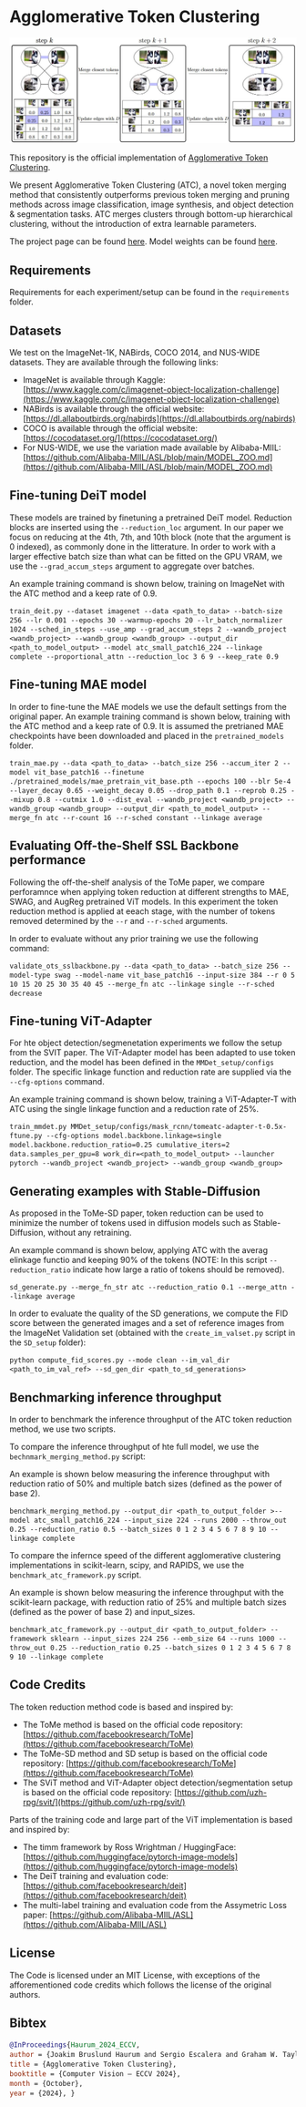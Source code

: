 # Agglomerative Token Clustering

![Agglomerative Token Clustering (ATC) method builds clusters locally, i.e. by iteratively combining the most similar tokens, until the desired amount of tokens remain. A step of this process is shown here, where a graph of nodes (in this case, tokens) are connected with edges based on their similarity. The most similar pair of nodes (highlighted in blue) are combined, and the edges are updated using linkage function D, in this case the "complete" linkage function.](./repo_images/ATC_steps.JPG)

This repository is the official implementation of [Agglomerative Token Clustering](https://arxiv.org/abs/2409.11923). 

We present Agglomerative Token Clustering (ATC), a novel token merging method that consistently outperforms previous token merging and pruning methods across image classification, image synthesis, and object detection & segmentation tasks. ATC merges clusters through bottom-up hierarchical clustering, without the introduction of extra learnable parameters.

The project page can be found [here](http://vap.aau.dk/atc). Model weights can be found [here](https://huggingface.co/joakimbh/ATC).

## Requirements

Requirements for each experiment/setup can be found in the `requirements` folder. 

## Datasets

We test on the ImageNet-1K, NABirds, COCO 2014, and NUS-WIDE datasets. They are available through the following links:

- ImageNet is available through Kaggle: [https://www.kaggle.com/c/imagenet-object-localization-challenge](https://www.kaggle.com/c/imagenet-object-localization-challenge)
- NABirds is available through the official website: [https://dl.allaboutbirds.org/nabirds](https://dl.allaboutbirds.org/nabirds)
- COCO is available through the official website: [https://cocodataset.org/](https://cocodataset.org/)
- For NUS-WIDE, we use the variation made available by Alibaba-MIIL: [https://github.com/Alibaba-MIIL/ASL/blob/main/MODEL_ZOO.md](https://github.com/Alibaba-MIIL/ASL/blob/main/MODEL_ZOO.md)


## Fine-tuning DeiT model

These models are trained by finetuning a pretrained DeiT model. Reduction blocks are inserted using the `--reduction_loc` argument. In our paper we focus on reducing at the 4th, 7th, and 10th block (note that the argument is 0 indexed), as commonly done in the litterature. In order to work with a larger effective batch size than what can be fitted on the GPU VRAM, we use the `--grad_accum_steps` argument to aggregate over batches.

An example training command is shown below, training on ImageNet with the ATC method and a keep rate of 0.9.

```
train_deit.py --dataset imagenet --data <path_to_data> --batch-size 256 --lr 0.001 --epochs 30 --warmup-epochs 20 --lr_batch_normalizer 1024 --sched_in_steps --use_amp --grad_accum_steps 2 --wandb_project <wandb_project> --wandb_group <wandb_group> --output_dir <path_to_model_output> --model atc_small_patch16_224 --linkage complete --proportional_attn --reduction_loc 3 6 9 --keep_rate 0.9
```

## Fine-tuning MAE model

In order to fine-tune the MAE models we use the default settings from the original paper. An example training command is shown below, training with the ATC method and a keep rate of 0.9. It is assumed the pretrianed MAE checkpoints have been downloaded and placed in the `pretrained_models` folder.


```
train_mae.py --data <path_to_data> --batch_size 256 --accum_iter 2 --model vit_base_patch16 --finetune ./pretrained_models/mae_pretrain_vit_base.pth --epochs 100 --blr 5e-4 --layer_decay 0.65 --weight_decay 0.05 --drop_path 0.1 --reprob 0.25 --mixup 0.8 --cutmix 1.0 --dist_eval --wandb_project <wandb_project> --wandb_group <wandb_group> --output_dir <path_to_model_output> --merge_fn atc --r-count 16 --r-sched constant --linkage average
```

## Evaluating Off-the-Shelf SSL Backbone performance

Following the off-the-shelf analysis of the ToMe paper, we compare perforamnce when applying token reduction at different strengths to MAE, SWAG, and AugReg pretrained ViT models. In this experiment the token reduction method is applied at eeach stage, with the number of tokens removed determined by the `--r` and `--r-sched` arguments.

In order to evaluate without any prior training we use the following command:

```
validate_ots_sslbackbone.py --data <path_to_data> --batch_size 256 --model-type swag --model-name vit_base_patch16 --input-size 384 --r 0 5 10 15 20 25 30 35 40 45 --merge_fn atc --linkage single --r-sched decrease
```


## Fine-tuning ViT-Adapter

For hte object detection/segmenetation experiments we follow the setup from the SVIT paper. The ViT-Adapter model has been adapted to use token reduction, and the model has been defined in the `MMDet_setup/configs` folder. The specific linkage function and reduction rate are supplied via the `--cfg-options` command.


An example training command is shown below, training a ViT-Adapter-T with ATC using the single linkage function and a reduction rate of 25%.

```
train_mmdet.py MMDet_setup/configs/mask_rcnn/tomeatc-adapter-t-0.5x-ftune.py --cfg-options model.backbone.linkage=single model.backbone.reduction_ratio=0.25 cumulative_iters=2 data.samples_per_gpu=8 work_dir=<path_to_model_output> --launcher pytorch --wandb_project <wandb_project> --wandb_group <wandb_group>
```

## Generating examples with Stable-Diffusion
As proposed in the ToMe-SD paper, token reduction can be used to minimize the number of tokens used in diffusion models such as Stable-Diffusion, without any retraining.


An example command is shown below, applying ATC with the averag elinkage functio and keeping 90% of the tokens (NOTE: In this script `--reduction_ratio` indicate how large a ratio of tokens should be removed).

```
sd_generate.py --merge_fn_str atc --reduction_ratio 0.1 --merge_attn --linkage average
```

In order to evaluate the quality of the SD generations, we compute the FID score between the generated images and a set of reference images from the ImageNet Validation set (obtained with the `create_im_valset.py` script in the `SD_setup` folder):

```
python compute_fid_scores.py --mode clean --im_val_dir <path_to_im_val_ref> --sd_gen_dir <path_to_sd_generations>
```

## Benchmarking inference throughput

In order to benchmark the inference throughput of the ATC token reduction method, we use two scripts.

To compare the inference throughput of hte full model, we use the `bechnmark_merging_method.py` script:


An example is shown below measuring the inference throughput with reduction ratio of 50% and multiple batch sizes (defined as the power of base 2). 


```
benchmark_merging_method.py --output_dir <path_to_output_folder >--model atc_small_patch16_224 --input_size 224 --runs 2000 --throw_out 0.25 --reduction_ratio 0.5 --batch_sizes 0 1 2 3 4 5 6 7 8 9 10 --linkage complete
```


To compare the infernce speed of the different agglomerative clustering implementations in scikit-learn, scipy, and RAPIDS, we use the `benchmark_atc_framework.py` script.

An example is shown below measuring the inference throughput with the scikit-learn package, with reduction ratio of 25% and multiple batch sizes (defined as the power of base 2) and input_sizes. 

```
benchmark_atc_framework.py --output_dir <path_to_output_folder> --framework sklearn --input_sizes 224 256 --emb_size 64 --runs 1000 --throw_out 0.25 --reduction_ratio 0.25 --batch_sizes 0 1 2 3 4 5 6 7 8 9 10 --linkage complete
```

## Code Credits

The token reduction method code is based and inspired by:
- The ToMe method is based on the official code repository: [https://github.com/facebookresearch/ToMe](https://github.com/facebookresearch/ToMe)
- The ToMe-SD method and SD setup is based on the official code repository: [https://github.com/facebookresearch/ToMe](https://github.com/facebookresearch/ToMe)
- The SViT method and ViT-Adapter object detection/segmentation setup is based on the official code repository: [https://github.com/uzh-rpg/svit/](https://github.com/uzh-rpg/svit/)

Parts of the training code and large part of the ViT implementation is based and inspired by:
- The timm framework by Ross Wrightman / HuggingFace: [https://github.com/huggingface/pytorch-image-models](https://github.com/huggingface/pytorch-image-models)
- The DeiT training and evaluation code: [https://github.com/facebookresearch/deit](https://github.com/facebookresearch/deit)
- The multi-label training and evaluation code from the Assymetric Loss paper: [https://github.com/Alibaba-MIIL/ASL](https://github.com/Alibaba-MIIL/ASL)


## License

The Code is licensed under an MIT License, with exceptions of the afforementioned code credits which follows the license of the original authors.

## Bibtex
```bibtex
@InProceedings{Haurum_2024_ECCV,
author = {Joakim Bruslund Haurum and Sergio Escalera and Graham W. Taylor and Thomas B. Moeslund},
title = {Agglomerative Token Clustering},
booktitle = {Computer Vision — ECCV 2024},
month = {October},
year = {2024}, }
```
